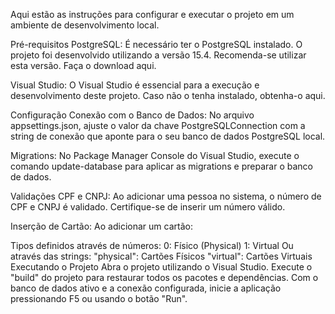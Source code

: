 Aqui estão as instruções para configurar e executar o projeto em um ambiente de desenvolvimento local.

Pré-requisitos
PostgreSQL: É necessário ter o PostgreSQL instalado. O projeto foi desenvolvido utilizando a versão 15.4. Recomenda-se utilizar esta versão. Faça o download aqui.

Visual Studio: O Visual Studio é essencial para a execução e desenvolvimento deste projeto. Caso não o tenha instalado, obtenha-o aqui.

Configuração
Conexão com o Banco de Dados: No arquivo appsettings.json, ajuste o valor da chave PostgreSQLConnection com a string de conexão que aponte para o seu banco de dados PostgreSQL local.

Migrations: No Package Manager Console do Visual Studio, execute o comando update-database para aplicar as migrations e preparar o banco de dados.

Validações
CPF e CNPJ: Ao adicionar uma pessoa no sistema, o número de CPF e CNPJ é validado. Certifique-se de inserir um número válido.

Inserção de Cartão: Ao adicionar um cartão:

Tipos definidos através de números:
0: Físico (Physical)
1: Virtual
Ou através das strings:
"physical": Cartões Físicos
"virtual": Cartões Virtuais
Executando o Projeto
Abra o projeto utilizando o Visual Studio.
Execute o "build" do projeto para restaurar todos os pacotes e dependências.
Com o banco de dados ativo e a conexão configurada, inicie a aplicação pressionando F5 ou usando o botão "Run".
